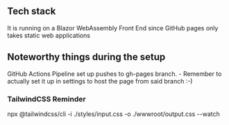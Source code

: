 ## Tech stack
It is running on a Blazor WebAssembly Front End since GitHub pages only takes static web applications

## Noteworthy things during the setup
GitHub Actions Pipeline set up pushes to gh-pages branch. - Remember to actually set it up in settings to host the page from said branch :-)

### TailwindCSS Reminder
npx @tailwindcss/cli -i ./styles/input.css -o ./wwwroot/output.css --watch
